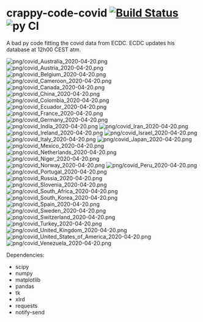 # crappy-code-covid [![Build Status](https://cloud.drone.io/api/badges/a-lemonnier/crappy-code-covid/status.svg)](https://cloud.drone.io/a-lemonnier/crappy-code-covid) ![py CI](https://github.com/a-lemonnier/crappy-code-covid/workflows/py%20CI/badge.svg)
 
A bad py code fitting the covid data from ECDC. ECDC updates his database at 12h00 CEST atm.
 
![png/covid_Australia_2020-04-20.png](png/covid_Australia_2020-04-20.png)
![png/covid_Austria_2020-04-20.png](png/covid_Austria_2020-04-20.png)
![png/covid_Belgium_2020-04-20.png](png/covid_Belgium_2020-04-20.png)
![png/covid_Cameroon_2020-04-20.png](png/covid_Cameroon_2020-04-20.png)
![png/covid_Canada_2020-04-20.png](png/covid_Canada_2020-04-20.png)
![png/covid_China_2020-04-20.png](png/covid_China_2020-04-20.png)
![png/covid_Colombia_2020-04-20.png](png/covid_Colombia_2020-04-20.png)
![png/covid_Ecuador_2020-04-20.png](png/covid_Ecuador_2020-04-20.png)
![png/covid_France_2020-04-20.png](png/covid_France_2020-04-20.png)
![png/covid_Germany_2020-04-20.png](png/covid_Germany_2020-04-20.png)
![png/covid_India_2020-04-20.png](png/covid_India_2020-04-20.png)
![png/covid_Iran_2020-04-20.png](png/covid_Iran_2020-04-20.png)
![png/covid_Ireland_2020-04-20.png](png/covid_Ireland_2020-04-20.png)
![png/covid_Israel_2020-04-20.png](png/covid_Israel_2020-04-20.png)
![png/covid_Italy_2020-04-20.png](png/covid_Italy_2020-04-20.png)
![png/covid_Japan_2020-04-20.png](png/covid_Japan_2020-04-20.png)
![png/covid_Mexico_2020-04-20.png](png/covid_Mexico_2020-04-20.png)
![png/covid_Netherlands_2020-04-20.png](png/covid_Netherlands_2020-04-20.png)
![png/covid_Niger_2020-04-20.png](png/covid_Niger_2020-04-20.png)
![png/covid_Norway_2020-04-20.png](png/covid_Norway_2020-04-20.png)
![png/covid_Peru_2020-04-20.png](png/covid_Peru_2020-04-20.png)
![png/covid_Portugal_2020-04-20.png](png/covid_Portugal_2020-04-20.png)
![png/covid_Russia_2020-04-20.png](png/covid_Russia_2020-04-20.png)
![png/covid_Slovenia_2020-04-20.png](png/covid_Slovenia_2020-04-20.png)
![png/covid_South_Africa_2020-04-20.png](png/covid_South_Africa_2020-04-20.png)
![png/covid_South_Korea_2020-04-20.png](png/covid_South_Korea_2020-04-20.png)
![png/covid_Spain_2020-04-20.png](png/covid_Spain_2020-04-20.png)
![png/covid_Sweden_2020-04-20.png](png/covid_Sweden_2020-04-20.png)
![png/covid_Switzerland_2020-04-20.png](png/covid_Switzerland_2020-04-20.png)
![png/covid_Turkey_2020-04-20.png](png/covid_Turkey_2020-04-20.png)
![png/covid_United_Kingdom_2020-04-20.png](png/covid_United_Kingdom_2020-04-20.png)
![png/covid_United_States_of_America_2020-04-20.png](png/covid_United_States_of_America_2020-04-20.png)
![png/covid_Venezuela_2020-04-20.png](png/covid_Venezuela_2020-04-20.png)
 
Dependencies:
- scipy
- numpy
- matplotlib
- pandas
- tk
- xlrd
- requests
- notify-send
